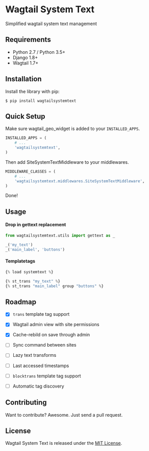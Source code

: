 # Wagtail System Text

Simplified wagtail system text management


## Requirements

- Python 2.7 / Python 3.5+
- Django 1.8+
- Wagtail 1.7+


## Installation

Install the library with pip:

```
$ pip install wagtailsystemtext
```


## Quick Setup

Make sure wagtail_geo_widget is added to your `INSTALLED_APPS`.

```python
INSTALLED_APPS = (
    # ...
    'wagtailsystemtext',
)
```

Then add SiteSystemTextMiddleware to your middlewares.

```python
MIDDLEWARE_CLASSES = (
    # ...
    'wagtailsystemtext.middlewares.SiteSystemTextMiddleware',
)
```

Done!


## Usage

#### Drop in gettext replacement

```python
from wagtailsystemtext.utils import gettext as _

_('my_text')
_('main_label', 'buttons')
```

#### Templatetags

```python
{% load systemtext %}

{% st_trans "my_text" %}
{% st_trans "main_label" group "buttons" %}
```


## Roadmap

- [x] `trans` template tag support
- [x] Wagtail admin view with site permissions
- [x] Cache-rebild on save through admin
- [ ] Sync command between sites
- [ ] Lazy text transforms
- [ ] Last accessed timestamps
- [ ] `blocktrans` template tag support
- [ ] Automatic tag discovery


## Contributing

Want to contribute? Awesome. Just send a pull request.


## License

Wagtail System Text is released under the [MIT License](http://www.opensource.org/licenses/MIT).
